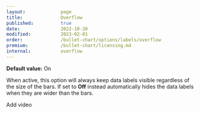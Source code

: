 ```yaml
---
layout:             page
title:              Overflow
published:          true
date:               2022-10-20
modified:   	    2023-02-01
order:              /bullet-chart/options/labels/overflow
premium:            /bullet-chart/licensing.md
internal:           overflow
---
```


**Default value:** On

When active, this option will always keep data labels visible regardless of the size of the bars. If set to **Off** instead automatically hides the data labels when they are wider than the bars.

<todo> Add video <todo>